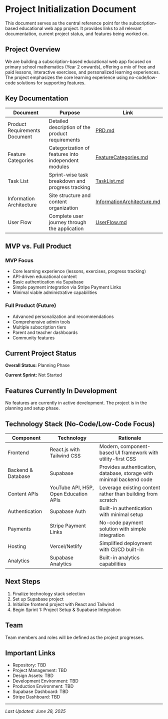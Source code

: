 # Project Initialization Document

This document serves as the central reference point for the subscription-based educational web app project. It provides links to all relevant documentation, current project status, and features being worked on.

## Project Overview

We are building a subscription-based educational web app focused on primary school mathematics (Year 2 onwards), offering a mix of free and paid lessons, interactive exercises, and personalized learning experiences. The project emphasizes the core learning experience using no-code/low-code solutions for supporting features.

## Key Documentation

| Document | Purpose | Link |
|----------|---------|------|
| Product Requirements Document | Detailed description of the product requirements | [PRD.md](/Docs/PRD.md) |
| Feature Categories | Categorization of features into independent modules | [FeatureCategories.md](/Docs/FeatureCategories.md) |
| Task List | Sprint-wise task breakdown and progress tracking | [TaskList.md](/Docs/TaskList.md) |
| Information Architecture | Site structure and content organization | [InformationArchitecture.md](/Docs/InformationArchitecture.md) |
| User Flow | Complete user journey through the application | [UserFlow.md](/Docs/UserFlow.md) |

## MVP vs. Full Product

### MVP Focus
- Core learning experience (lessons, exercises, progress tracking)
- API-driven educational content
- Basic authentication via Supabase
- Simple payment integration via Stripe Payment Links
- Minimal viable administrative capabilities

### Full Product (Future)
- Advanced personalization and recommendations
- Comprehensive admin tools
- Multiple subscription tiers
- Parent and teacher dashboards
- Community features

## Current Project Status

**Overall Status:** Planning Phase

**Current Sprint:** Not Started

## Features Currently In Development

No features are currently in active development. The project is in the planning and setup phase.

## Technology Stack (No-Code/Low-Code Focus)

| Component | Technology | Rationale |
|-----------|------------|----------|
| Frontend | React.js with Tailwind CSS | Modern, component-based UI framework with utility-first CSS |
| Backend & Database | Supabase | Provides authentication, database, storage with minimal backend code |
| Content APIs | YouTube API, H5P, Open Education APIs | Leverage existing content rather than building from scratch |
| Authentication | Supabase Auth | Built-in authentication with minimal setup |
| Payments | Stripe Payment Links | No-code payment solution with simple integration |
| Hosting | Vercel/Netlify | Simplified deployment with CI/CD built-in |
| Analytics | Supabase Analytics | Built-in analytics capabilities |

## Next Steps

1. Finalize technology stack selection
2. Set up Supabase project
3. Initialize frontend project with React and Tailwind
4. Begin Sprint 1: Project Setup & Supabase Integration

## Team

Team members and roles will be defined as the project progresses.

## Important Links

- Repository: TBD
- Project Management: TBD
- Design Assets: TBD
- Development Environment: TBD
- Production Environment: TBD
- Supabase Dashboard: TBD
- Stripe Dashboard: TBD

---

*Last Updated: June 28, 2025*
